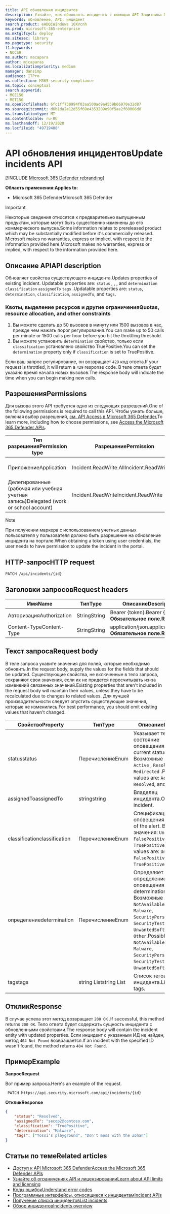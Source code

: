 ```yaml
---
title: API обновления инцидентов
description: Узнайте, как обновлять инциденты с помощью API Защитника Microsoft 365
keywords: обновление, API, инцидент
search.product: eADQiWindows 10XVcnh
ms.prod: microsoft-365-enterprise
ms.mktglfcycl: deploy
ms.sitesec: library
ms.pagetype: security
f1.keywords:
- NOCSH
ms.author: macapara
author: mjcaparas
ms.localizationpriority: medium
manager: dansimp
audience: ITPro
ms.collection: M365-security-compliance
ms.topic: conceptual
search.appverid:
- MOE150
- MET150
ms.openlocfilehash: 6fc1ff730994f03aa500ad9a4559b66970e32d87
ms.sourcegitcommit: d6b1da2e12d55f69e4353289e90f5ae2f60066d0
ms.translationtype: MT
ms.contentlocale: ru-RU
ms.lasthandoff: 12/19/2020
ms.locfileid: "49719408"
---
```

# <a name="update-incidents-api"></a><span data-ttu-id="aa8ef-104">API обновления инцидентов</span><span class="sxs-lookup"><span data-stu-id="aa8ef-104">Update incidents API</span></span>

[!INCLUDE [Microsoft 365 Defender rebranding](../includes/microsoft-defender.md)]

<span data-ttu-id="aa8ef-105">**Область применения:**</span><span class="sxs-lookup"><span data-stu-id="aa8ef-105">**Applies to:**</span></span>

- <span data-ttu-id="aa8ef-106">Microsoft 365 Defender</span><span class="sxs-lookup"><span data-stu-id="aa8ef-106">Microsoft 365 Defender</span></span>

> [!IMPORTANT]
> <span data-ttu-id="aa8ef-107">Некоторые сведения относятся к предварительно выпущенным продуктам, которые могут быть существенно изменены до его коммерческого выпуска.</span><span class="sxs-lookup"><span data-stu-id="aa8ef-107">Some information relates to prereleased product which may be substantially modified before it's commercially released.</span></span> <span data-ttu-id="aa8ef-108">Microsoft makes no warranties, express or implied, with respect to the information provided here.</span><span class="sxs-lookup"><span data-stu-id="aa8ef-108">Microsoft makes no warranties, express or implied, with respect to the information provided here.</span></span>

## <a name="api-description"></a><span data-ttu-id="aa8ef-109">Описание API</span><span class="sxs-lookup"><span data-stu-id="aa8ef-109">API description</span></span>

<span data-ttu-id="aa8ef-110">Обновляет свойства существующего инцидента.</span><span class="sxs-lookup"><span data-stu-id="aa8ef-110">Updates properties of existing incident.</span></span> <span data-ttu-id="aa8ef-111">Updatable properties are: ```status``` , , , and ```determination``` ```classification``` ```assignedTo``` ```tags``` .</span><span class="sxs-lookup"><span data-stu-id="aa8ef-111">Updatable properties are: ```status```, ```determination```, ```classification```, ```assignedTo```, and ```tags```.</span></span>

### <a name="quotas-resource-allocation-and-other-constraints"></a><span data-ttu-id="aa8ef-112">Квоты, выделение ресурсов и другие ограничения</span><span class="sxs-lookup"><span data-stu-id="aa8ef-112">Quotas, resource allocation, and other constraints</span></span>

1. <span data-ttu-id="aa8ef-113">Вы можете сделать до 50 вызовов в минуту или 1500 вызовов в час, прежде чем нажать порог регулирования.</span><span class="sxs-lookup"><span data-stu-id="aa8ef-113">You can make up to 50 calls per minute or 1500 calls per hour before you hit the throttling threshold.</span></span>
2. <span data-ttu-id="aa8ef-114">Вы можете установить `determination` свойство, только если `classification` установлено свойство TruePositive.</span><span class="sxs-lookup"><span data-stu-id="aa8ef-114">You can set the `determination` property only if `classification` is set to TruePositive.</span></span>

<span data-ttu-id="aa8ef-115">Если ваш запрос регулирование, он возвращает `429` код ответа.</span><span class="sxs-lookup"><span data-stu-id="aa8ef-115">If your request is throttled, it will return a `429` response code.</span></span> <span data-ttu-id="aa8ef-116">В теле ответа будет указано время начала новых вызовов.</span><span class="sxs-lookup"><span data-stu-id="aa8ef-116">The response body will indicate the time when you can begin making new calls.</span></span>

## <a name="permissions"></a><span data-ttu-id="aa8ef-117">Разрешения</span><span class="sxs-lookup"><span data-stu-id="aa8ef-117">Permissions</span></span>

<span data-ttu-id="aa8ef-118">Для вызова этого API требуется одно из следующих разрешений.</span><span class="sxs-lookup"><span data-stu-id="aa8ef-118">One of the following permissions is required to call this API.</span></span> <span data-ttu-id="aa8ef-119">Чтобы узнать больше, включая выбор разрешений, [см. API Access в Microsoft 365 Defender.](api-access.md)</span><span class="sxs-lookup"><span data-stu-id="aa8ef-119">To learn more, including how to choose permissions, see [Access the Microsoft 365 Defender APIs](api-access.md).</span></span>

<span data-ttu-id="aa8ef-120">Тип разрешения</span><span class="sxs-lookup"><span data-stu-id="aa8ef-120">Permission type</span></span> | <span data-ttu-id="aa8ef-121">Разрешение</span><span class="sxs-lookup"><span data-stu-id="aa8ef-121">Permission</span></span> | <span data-ttu-id="aa8ef-122">Отображаемая имя разрешения</span><span class="sxs-lookup"><span data-stu-id="aa8ef-122">Permission display name</span></span>
-|-|-
<span data-ttu-id="aa8ef-123">Приложение</span><span class="sxs-lookup"><span data-stu-id="aa8ef-123">Application</span></span> | <span data-ttu-id="aa8ef-124">Incident.ReadWrite.All</span><span class="sxs-lookup"><span data-stu-id="aa8ef-124">Incident.ReadWrite.All</span></span> | <span data-ttu-id="aa8ef-125">Чтение и написание всех инцидентов</span><span class="sxs-lookup"><span data-stu-id="aa8ef-125">Read and write all incidents</span></span>
<span data-ttu-id="aa8ef-126">Делегированные (рабочая или учебная учетная запись)</span><span class="sxs-lookup"><span data-stu-id="aa8ef-126">Delegated (work or school account)</span></span> | <span data-ttu-id="aa8ef-127">Incident.ReadWrite</span><span class="sxs-lookup"><span data-stu-id="aa8ef-127">Incident.ReadWrite</span></span> | <span data-ttu-id="aa8ef-128">Чтение и написание инцидентов</span><span class="sxs-lookup"><span data-stu-id="aa8ef-128">Read and write incidents</span></span>

> [!NOTE]
> <span data-ttu-id="aa8ef-129">При получении маркера с использованием учетных данных пользователя у пользователя должно быть разрешение на обновление инцидента на портале.</span><span class="sxs-lookup"><span data-stu-id="aa8ef-129">When obtaining a token using user credentials, the user needs to have permission to update the incident in the portal.</span></span>

## <a name="http-request"></a><span data-ttu-id="aa8ef-130">HTTP-запрос</span><span class="sxs-lookup"><span data-stu-id="aa8ef-130">HTTP request</span></span>

```HTTP
PATCH /api/incidents/{id}
```

## <a name="request-headers"></a><span data-ttu-id="aa8ef-131">Заголовки запросов</span><span class="sxs-lookup"><span data-stu-id="aa8ef-131">Request headers</span></span>

<span data-ttu-id="aa8ef-132">Имя</span><span class="sxs-lookup"><span data-stu-id="aa8ef-132">Name</span></span> | <span data-ttu-id="aa8ef-133">Тип</span><span class="sxs-lookup"><span data-stu-id="aa8ef-133">Type</span></span> | <span data-ttu-id="aa8ef-134">Описание</span><span class="sxs-lookup"><span data-stu-id="aa8ef-134">Description</span></span>
-|-|-
<span data-ttu-id="aa8ef-135">Авторизация</span><span class="sxs-lookup"><span data-stu-id="aa8ef-135">Authorization</span></span> | <span data-ttu-id="aa8ef-136">String</span><span class="sxs-lookup"><span data-stu-id="aa8ef-136">String</span></span> | <span data-ttu-id="aa8ef-137">Bearer {token}.</span><span class="sxs-lookup"><span data-stu-id="aa8ef-137">Bearer {token}.</span></span> <span data-ttu-id="aa8ef-138">**Обязательное поле**.</span><span class="sxs-lookup"><span data-stu-id="aa8ef-138">**Required**.</span></span>
<span data-ttu-id="aa8ef-139">Content-Type</span><span class="sxs-lookup"><span data-stu-id="aa8ef-139">Content-Type</span></span> | <span data-ttu-id="aa8ef-140">String</span><span class="sxs-lookup"><span data-stu-id="aa8ef-140">String</span></span> | <span data-ttu-id="aa8ef-141">application/json.</span><span class="sxs-lookup"><span data-stu-id="aa8ef-141">application/json.</span></span> <span data-ttu-id="aa8ef-142">**Обязательное поле**.</span><span class="sxs-lookup"><span data-stu-id="aa8ef-142">**Required**.</span></span>

## <a name="request-body"></a><span data-ttu-id="aa8ef-143">Текст запроса</span><span class="sxs-lookup"><span data-stu-id="aa8ef-143">Request body</span></span>

<span data-ttu-id="aa8ef-144">В теле запроса укавите значения для полей, которые необходимо обновить.</span><span class="sxs-lookup"><span data-stu-id="aa8ef-144">In the request body, supply the values for the fields that should be updated.</span></span> <span data-ttu-id="aa8ef-145">Существующие свойства, не включенные в тело запроса, сохраняют свои значения, если их не придется пересчитывать из-за изменений связанных значений.</span><span class="sxs-lookup"><span data-stu-id="aa8ef-145">Existing properties that aren't included in the request body will maintain their values, unless they have to be recalculated due to changes to related values.</span></span> <span data-ttu-id="aa8ef-146">Для лучшей производительности следует опустить существующие значения, которые не изменились.</span><span class="sxs-lookup"><span data-stu-id="aa8ef-146">For best performance, you should omit existing values that haven't changed.</span></span>

<span data-ttu-id="aa8ef-147">Свойство</span><span class="sxs-lookup"><span data-stu-id="aa8ef-147">Property</span></span> | <span data-ttu-id="aa8ef-148">Тип</span><span class="sxs-lookup"><span data-stu-id="aa8ef-148">Type</span></span> | <span data-ttu-id="aa8ef-149">Описание</span><span class="sxs-lookup"><span data-stu-id="aa8ef-149">Description</span></span>
-|-|-
<span data-ttu-id="aa8ef-150">status</span><span class="sxs-lookup"><span data-stu-id="aa8ef-150">status</span></span> | <span data-ttu-id="aa8ef-151">Перечисление</span><span class="sxs-lookup"><span data-stu-id="aa8ef-151">Enum</span></span> | <span data-ttu-id="aa8ef-152">Указывает текущее состояние оповещения.</span><span class="sxs-lookup"><span data-stu-id="aa8ef-152">Specifies the current status of the alert.</span></span> <span data-ttu-id="aa8ef-153">Возможные значения: ```Active``` , ```Resolved``` и ```Redirected``` .</span><span class="sxs-lookup"><span data-stu-id="aa8ef-153">Possible values are: ```Active```, ```Resolved```, and ```Redirected```.</span></span>
<span data-ttu-id="aa8ef-154">assignedTo</span><span class="sxs-lookup"><span data-stu-id="aa8ef-154">assignedTo</span></span> | <span data-ttu-id="aa8ef-155">string</span><span class="sxs-lookup"><span data-stu-id="aa8ef-155">string</span></span> | <span data-ttu-id="aa8ef-156">Владелец инцидента.</span><span class="sxs-lookup"><span data-stu-id="aa8ef-156">Owner of the incident.</span></span>
<span data-ttu-id="aa8ef-157">classification</span><span class="sxs-lookup"><span data-stu-id="aa8ef-157">classification</span></span> | <span data-ttu-id="aa8ef-158">Перечисление</span><span class="sxs-lookup"><span data-stu-id="aa8ef-158">Enum</span></span> | <span data-ttu-id="aa8ef-159">Спецификация оповещения.</span><span class="sxs-lookup"><span data-stu-id="aa8ef-159">Specification of the alert.</span></span> <span data-ttu-id="aa8ef-160">Возможные значения: ```Unknown```, ```FalsePositive```, ```TruePositive```.</span><span class="sxs-lookup"><span data-stu-id="aa8ef-160">Possible values are: ```Unknown```, ```FalsePositive```, ```TruePositive```.</span></span>
<span data-ttu-id="aa8ef-161">определение</span><span class="sxs-lookup"><span data-stu-id="aa8ef-161">determination</span></span> | <span data-ttu-id="aa8ef-162">Перечисление</span><span class="sxs-lookup"><span data-stu-id="aa8ef-162">Enum</span></span> | <span data-ttu-id="aa8ef-163">Определяет определение оповещения.</span><span class="sxs-lookup"><span data-stu-id="aa8ef-163">Specifies the determination of the alert.</span></span> <span data-ttu-id="aa8ef-164">Возможные значения: ```NotAvailable```, ```Apt```, ```Malware```, ```SecurityPersonnel```, ```SecurityTesting```, ```UnwantedSoftware```, ```Other```.</span><span class="sxs-lookup"><span data-stu-id="aa8ef-164">Possible values are: ```NotAvailable```, ```Apt```, ```Malware```, ```SecurityPersonnel```, ```SecurityTesting```, ```UnwantedSoftware```, ```Other```.</span></span>
<span data-ttu-id="aa8ef-165">tags</span><span class="sxs-lookup"><span data-stu-id="aa8ef-165">tags</span></span> | <span data-ttu-id="aa8ef-166">string List</span><span class="sxs-lookup"><span data-stu-id="aa8ef-166">string List</span></span> | <span data-ttu-id="aa8ef-167">Список тегов инцидента.</span><span class="sxs-lookup"><span data-stu-id="aa8ef-167">List of Incident tags.</span></span>

## <a name="response"></a><span data-ttu-id="aa8ef-168">Отклик</span><span class="sxs-lookup"><span data-stu-id="aa8ef-168">Response</span></span>

<span data-ttu-id="aa8ef-169">В случае успеха этот метод возвращает `200 OK` .</span><span class="sxs-lookup"><span data-stu-id="aa8ef-169">If successful, this method returns `200 OK`.</span></span> <span data-ttu-id="aa8ef-170">Тело ответа будет содержать сущность инцидента с обновленными свойствами.</span><span class="sxs-lookup"><span data-stu-id="aa8ef-170">The response body will contain the incident entity with updated properties.</span></span> <span data-ttu-id="aa8ef-171">Если инцидент с указанным ИД не найден, метод `404 Not Found` возвращается.</span><span class="sxs-lookup"><span data-stu-id="aa8ef-171">If an incident with the specified ID wasn't found, the method returns `404 Not Found`.</span></span>

## <a name="example"></a><span data-ttu-id="aa8ef-172">Пример</span><span class="sxs-lookup"><span data-stu-id="aa8ef-172">Example</span></span>

<span data-ttu-id="aa8ef-173">**Запрос**</span><span class="sxs-lookup"><span data-stu-id="aa8ef-173">**Request**</span></span>

<span data-ttu-id="aa8ef-174">Вот пример запроса.</span><span class="sxs-lookup"><span data-stu-id="aa8ef-174">Here's an example of the request.</span></span>

```HTTP
 PATCH https://api.security.microsoft.com/api/incidents/{id}
```

<span data-ttu-id="aa8ef-175">**Отклик**</span><span class="sxs-lookup"><span data-stu-id="aa8ef-175">**Response**</span></span>

```json
{
    "status": "Resolved",
    "assignedTo": "secop2@contoso.com",
    "classification": "TruePositive",
    "determination": "Malware",
    "tags": ["Yossi's playground", "Don't mess with the Zohan"]
}
```

## <a name="related-articles"></a><span data-ttu-id="aa8ef-176">Статьи по теме</span><span class="sxs-lookup"><span data-stu-id="aa8ef-176">Related articles</span></span>

- [<span data-ttu-id="aa8ef-177">Доступ к API Microsoft 365 Defender</span><span class="sxs-lookup"><span data-stu-id="aa8ef-177">Access the Microsoft 365 Defender APIs</span></span>](api-access.md)
- [<span data-ttu-id="aa8ef-178">Узнайте об ограничениях API и лицензировании</span><span class="sxs-lookup"><span data-stu-id="aa8ef-178">Learn about API limits and licensing</span></span>](api-terms.md)
- [<span data-ttu-id="aa8ef-179">Коды ошибок</span><span class="sxs-lookup"><span data-stu-id="aa8ef-179">Understand error codes</span></span>](api-error-codes.md)
- [<span data-ttu-id="aa8ef-180">Программные интерфейсы, относящиеся к инцидентам</span><span class="sxs-lookup"><span data-stu-id="aa8ef-180">Incident APIs</span></span>](api-incident.md)
- [<span data-ttu-id="aa8ef-181">Получение списка инцидентов</span><span class="sxs-lookup"><span data-stu-id="aa8ef-181">List incidents</span></span>](api-list-incidents.md)
- [<span data-ttu-id="aa8ef-182">Обзор инцидентов</span><span class="sxs-lookup"><span data-stu-id="aa8ef-182">Incidents overview</span></span>](incidents-overview.md)
